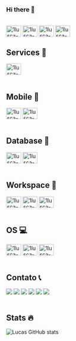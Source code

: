 ### Hi there 👋

<div style="display: inline_block"><br>
  <img align="center" alt="1lusca-flutter" height="30" width="40" src="https://cdn.jsdelivr.net/gh/devicons/devicon/icons/flutter/flutter-original.svg">
  
  <img align="center" alt="1lusca-html" height="30" width="40" src="https://cdn.jsdelivr.net/gh/devicons/devicon/icons/html5/html5-original.svg">
  <img align="center" alt="1lusca-css" height="30" width="40" src="https://cdn.jsdelivr.net/gh/devicons/devicon/icons/css3/css3-original.svg">
  <img align="center" alt="1lusca-bootstrap" height="30" width="40" src="https://cdn.jsdelivr.net/gh/devicons/devicon/icons/bootstrap/bootstrap-original.svg">
  
  
  
  
  
  
 
  </div>
  
  
  ## Services 📱
  <div style="display: inline_block">
    <img align="center" alt="1lusca-firebase" height="30" width="40" src="https://cdn.jsdelivr.net/gh/devicons/devicon/icons/firebase/firebase-plain-wordmark.svg">
    <br>
    <br>
  </div>
  
  
  ## Mobile 📱
  <div style="display: inline_block">
    <img align="center" alt="1lusca-android" height="30" width="40" src="https://cdn.jsdelivr.net/gh/devicons/devicon/icons/android/android-plain.svg">
    <img align="center" alt="1lusca-ios" height="30" width="40" src="https://cdn.jsdelivr.net/gh/devicons/devicon/icons/apple/apple-original.svg">
    <br>
    <br>
  </div>
  
  ## Database 📁
  <div style="display: inline_block">
    <img align="center" alt="1lusca-mysql" height="30" width="40" src="https://cdn.jsdelivr.net/gh/devicons/devicon/icons/mysql/mysql-original.svg">
    <img align="center" alt="1lusca-postgres" height="30" width="40" src="https://cdn.jsdelivr.net/gh/devicons/devicon/icons/postgresql/postgresql-original.svg">
    <br>
    <br>
  </div>
  
  ## Workspace 🔨
  <div style="display: inline_block">
    <img align="center" alt="1lusca-vscode" height="30" width="40" src="https://cdn.jsdelivr.net/gh/devicons/devicon/icons/vscode/vscode-original.svg">
    <img align="center" alt="1lusca-xcode" height="30" width="40" src="https://cdn.jsdelivr.net/gh/devicons/devicon/icons/xcode/xcode-original.svg">
    <img align="center" alt="1lusca-androidstudio" height="30" width="40" src="https://cdn.jsdelivr.net/gh/devicons/devicon/icons/androidstudio/androidstudio-original.svg">
    <br>
    <br>
  </div>
  
   ## OS 💻
  <div style="display: inline_block">
    <img align="center" alt="1lusca-windows" height="30" width="40" src="https://cdn.jsdelivr.net/gh/devicons/devicon/icons/windows8/windows8-original.svg">
    <img align="center" alt="1lusca-linux" height="30" width="40" src="https://cdn.jsdelivr.net/gh/devicons/devicon/icons/linux/linux-original.svg">
    <img align="center" alt="1lusca-macos" height="30" width="40" src="https://cdn.jsdelivr.net/gh/devicons/devicon/icons/apple/apple-original.svg">
    <br>
    <br>
  </div>
  
  
 ## Contato 📞
<div> 
  <a href="https://github.com/1lusca" target="_blank"><img src="https://img.shields.io/badge/GitHub-100000?style=for-the-badge&logo=github&logoColor=white" target="_blank"></a> 
  <a href="https://www.linkedin.com/in/lucasschneider10/" target="_blank"><img src="https://img.shields.io/badge/-LinkedIn-%230077B5?style=for-the-badge&logo=linkedin&logoColor=white" target="_blank"></a> 
 <a href="https://discord.com/channels/651596653974913035" target="_blank"><img src="https://img.shields.io/badge/Discord-7289DA?style=for-the-badge&logo=discord&logoColor=white" target="_blank"></a> 
  <a href = "mailto:schneider.lusca@gmail.com"><img src="https://img.shields.io/badge/Gmail-D14836?style=for-the-badge&logo=gmail&logoColor=white" target="_blank"></a>
  <a href = "mailto:schneider.lucas@outlook.com"><img src="https://img.shields.io/badge/Microsoft_Outlook-0078D4?style=for-the-badge&logo=microsoft-outlook&logoColor=white" target="_blank"></a>
  <a href = "https://wa.me/5551983016557"><img src="https://img.shields.io/badge/WhatsApp-25D366?style=for-the-badge&logo=whatsapp&logoColor=white" target="_blank"></a>
   <br>
  <br>
</div>

## Stats 🔥
![Lucas GitHub stats](https://github-readme-stats.vercel.app/api?username=1lusca&show_icons=true&theme=yeblu)
